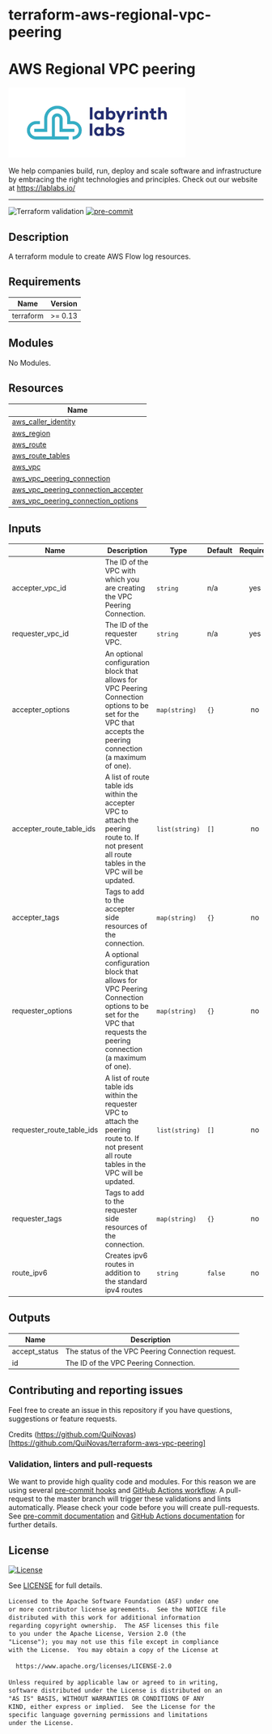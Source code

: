 # terraform-aws-regional-vpc-peering
# AWS Regional VPC peering

[![Labyrinth Labs logo](ll-logo.png)](https://www.lablabs.io)

We help companies build, run, deploy and scale software and infrastructure by embracing the right technologies and principles. Check out our website at https://lablabs.io/

---

![Terraform validation](https://github.com/lablabs/terraform-aws-flow-logs/workflows/Terraform%20validation/badge.svg?branch=master)
[![pre-commit](https://img.shields.io/badge/pre--commit-enabled-success?logo=pre-commit&logoColor=white)](https://github.com/pre-commit/pre-commit)
## Description

A terraform module to create AWS Flow log resources.

<!-- BEGINNING OF PRE-COMMIT-TERRAFORM DOCS HOOK -->
## Requirements

| Name | Version |
|------|---------|
| terraform | >= 0.13 |

## Modules

No Modules.

## Resources

| Name |
|------|
| [aws_caller_identity](https://registry.terraform.io/providers/hashicorp/aws/latest/docs/data-sources/caller_identity) |
| [aws_region](https://registry.terraform.io/providers/hashicorp/aws/latest/docs/data-sources/region) |
| [aws_route](https://registry.terraform.io/providers/hashicorp/aws/latest/docs/resources/route) |
| [aws_route_tables](https://registry.terraform.io/providers/hashicorp/aws/latest/docs/data-sources/route_tables) |
| [aws_vpc](https://registry.terraform.io/providers/hashicorp/aws/latest/docs/data-sources/vpc) |
| [aws_vpc_peering_connection](https://registry.terraform.io/providers/hashicorp/aws/latest/docs/resources/vpc_peering_connection) |
| [aws_vpc_peering_connection_accepter](https://registry.terraform.io/providers/hashicorp/aws/latest/docs/resources/vpc_peering_connection_accepter) |
| [aws_vpc_peering_connection_options](https://registry.terraform.io/providers/hashicorp/aws/latest/docs/resources/vpc_peering_connection_options) |

## Inputs

| Name | Description | Type | Default | Required |
|------|-------------|------|---------|:--------:|
| accepter\_vpc\_id | The ID of the VPC with which you are creating the VPC Peering Connection. | `string` | n/a | yes |
| requester\_vpc\_id | The ID of the requester VPC. | `string` | n/a | yes |
| accepter\_options | An optional configuration block that allows for VPC Peering Connection options to be set for the VPC that accepts the peering connection (a maximum of one). | `map(string)` | `{}` | no |
| accepter\_route\_table\_ids | A list of route table ids within the accepter VPC to attach the peering route to. If not present all route tables in the VPC will be updated. | `list(string)` | `[]` | no |
| accepter\_tags | Tags to add to the accepter side resources of the connection. | `map(string)` | `{}` | no |
| requester\_options | A optional configuration block that allows for VPC Peering Connection options to be set for the VPC that requests the peering connection (a maximum of one). | `map(string)` | `{}` | no |
| requester\_route\_table\_ids | A list of route table ids within the requester VPC to attach the peering route to. If not present all route tables in the VPC will be updated. | `list(string)` | `[]` | no |
| requester\_tags | Tags to add to the requester side resources of the connection. | `map(string)` | `{}` | no |
| route\_ipv6 | Creates ipv6 routes in addition to the standard ipv4 routes | `string` | `false` | no |

## Outputs

| Name | Description |
|------|-------------|
| accept\_status | The status of the VPC Peering Connection request. |
| id | The ID of the VPC Peering Connection. |
<!-- END OF PRE-COMMIT-TERRAFORM DOCS HOOK -->

## Contributing and reporting issues

Feel free to create an issue in this repository if you have questions, suggestions or feature requests.

Credits (https://github.com/QuiNovas)[https://github.com/QuiNovas/terraform-aws-vpc-peering]

### Validation, linters and pull-requests

We want to provide high quality code and modules. For this reason we are using
several [pre-commit hooks](.pre-commit-config.yaml) and
[GitHub Actions workflow](.github/workflows/main.yml). A pull-request to the
master branch will trigger these validations and lints automatically. Please
check your code before you will create pull-requests. See
[pre-commit documentation](https://pre-commit.com/) and
[GitHub Actions documentation](https://docs.github.com/en/actions) for further
details.

## License

[![License](https://img.shields.io/badge/License-Apache%202.0-blue.svg)](https://opensource.org/licenses/Apache-2.0)

See [LICENSE](LICENSE) for full details.

    Licensed to the Apache Software Foundation (ASF) under one
    or more contributor license agreements.  See the NOTICE file
    distributed with this work for additional information
    regarding copyright ownership.  The ASF licenses this file
    to you under the Apache License, Version 2.0 (the
    "License"); you may not use this file except in compliance
    with the License.  You may obtain a copy of the License at

      https://www.apache.org/licenses/LICENSE-2.0

    Unless required by applicable law or agreed to in writing,
    software distributed under the License is distributed on an
    "AS IS" BASIS, WITHOUT WARRANTIES OR CONDITIONS OF ANY
    KIND, either express or implied.  See the License for the
    specific language governing permissions and limitations
    under the License.
